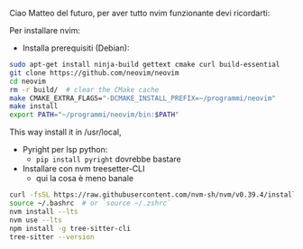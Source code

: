 Ciao Matteo del futuro, per aver tutto nvim funzionante devi ricordarti:

Per installare nvim:
- Installa prerequisiti (Debian):
```bash
sudo apt-get install ninja-build gettext cmake curl build-essential
git clone https://github.com/neovim/neovim
cd neovim
rm -r build/  # clear the CMake cache
make CMAKE_EXTRA_FLAGS="-DCMAKE_INSTALL_PREFIX=~/programmi/neovim"
make install
export PATH="~/programmi/neovim/bin:$PATH"
```

This way install it in /usr/local, 
- Pyright per lsp python:
    - ```pip install pyright``` dovrebbe bastare
- Installare con nvm treesetter-CLI
    - qui la cosa è meno banale
```bash
curl -fsSL https://raw.githubusercontent.com/nvm-sh/nvm/v0.39.4/install.sh | bash
source ~/.bashrc  # or `source ~/.zshrc`
nvm install --lts
nvm use --lts
npm install -g tree-sitter-cli
tree-sitter --version
```
